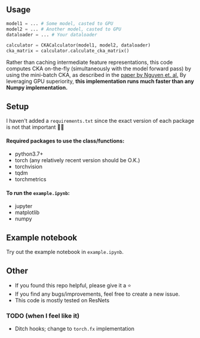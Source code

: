 
## Usage
```python
model1 = ... # Some model, casted to GPU
model2 = ... # Another model, casted to GPU
dataloader = ... # Your dataloader

calculator = CKACalculator(model1, model2, dataloader)
cka_matrix = calculator.calculate_cka_matrix()
```

Rather than caching intermediate feature representations, this code computes CKA on-the-fly (simultaneously with the model forward pass) by using the mini-batch CKA, as described in the [paper by Nguyen et. al.](https://openreview.net/pdf?id=KJNcAkY8tY4)
By leveraging GPU superiority, **this implementation runs much faster than any Numpy implementation.**

## Setup
I haven't added a `requirements.txt` since the exact version of each package is not that important :man_shrugging:

#### Required packages to use the class/functions:
* python3.7+
* torch (any relatively recent version should be O.K.)
* torchvision 
* tqdm
* torchmetrics

#### To run the `example.ipynb`:
* jupyter
* matplotlib
* numpy

## Example notebook
Try out the example notebook in `example.ipynb`.

## Other
* If you found this repo helpful, please give it a :star:
* If you find any bugs/improvements, feel free to create a new issue.
* This code is mostly tested on ResNets

### TODO (when I feel like it)
* Ditch hooks; change to `torch.fx` implementation
